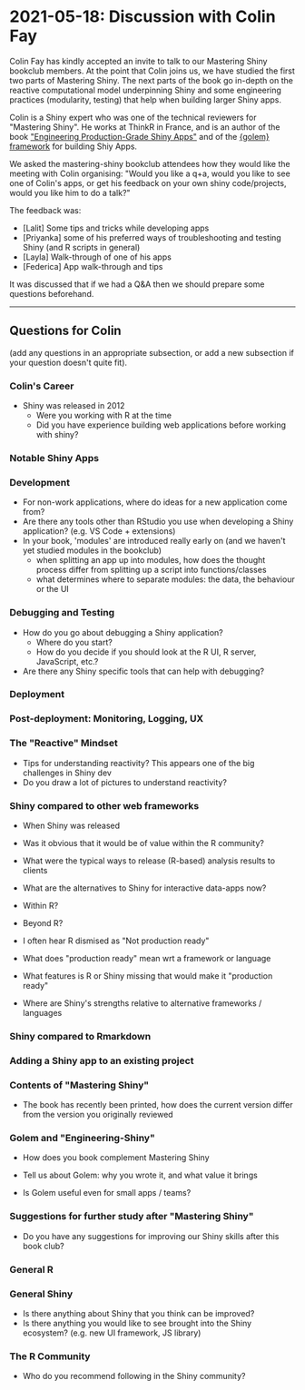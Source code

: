 # 2021-05-18: Discussion with Colin Fay

Colin Fay has kindly accepted an invite to talk to our Mastering Shiny bookclub members.
At the point that Colin joins us, we have studied the first two parts of Mastering Shiny.
The next parts of the book go in-depth on the reactive computational  model underpinning
Shiny and some engineering practices (modularity, testing) that help when building
larger Shiny apps.

Colin is a Shiny expert who was one of the technical reviewers for "Mastering Shiny".
He works at ThinkR in France, and is an author of the book
["Engineering Production-Grade Shiny Apps"](https://engineering-shiny.org/)
and of the [{golem} framework](https://thinkr-open.github.io/golem/) for building Shiy Apps.

We asked the mastering-shiny bookclub attendees how they would like the meeting with
Colin organising:
"Would you like a q+a, would you like to see one of Colin's apps, or get his feedback on
your own shiny code/projects, would you like him to do a talk?"

The feedback was:
- [Lalit] Some tips and tricks while developing apps
- [Priyanka] some of his preferred ways of troubleshooting and testing Shiny (and R scripts
 in general)
- [Layla] Walk-through of one of his apps
- [Federica] App walk-through and tips

It was discussed that if we had a Q&A then we should prepare some questions beforehand.

----

## Questions for Colin
(add any questions in an appropriate subsection, or add a new subsection if your question
doesn't quite fit).

### Colin's Career

- Shiny was released in 2012
  - Were you working with R at the time
  - Did you have experience building web applications before working with shiny?

### Notable Shiny Apps

### Development

- For non-work applications, where do ideas for a new application come from?
- Are there any tools other than RStudio you use when developing a Shiny application? (e.g. VS Code + extensions)
- In your book, 'modules' are introduced really early on (and we haven't yet studied modules in the bookclub)
  - when splitting an app up into modules, how does the thought process differ from splitting up a script into functions/classes
  - what determines where to separate modules: the data, the behaviour or the UI

### Debugging and Testing

- How do you go about debugging a Shiny application? 
    - Where do you start? 
    - How do you decide if you should look at the R UI, R server, JavaScript, etc.?
- Are there any Shiny specific tools that can help with debugging?

### Deployment

### Post-deployment: Monitoring, Logging, UX

### The "Reactive" Mindset

- Tips for understanding reactivity? This appears one of the big challenges in Shiny dev
- Do you draw a lot of pictures to understand reactivity?

### Shiny compared to other web frameworks

- When Shiny was released
 - Was it obvious that it would be of value within the R community?
 - What were the typical ways to release (R-based) analysis results to clients

- What are the alternatives to Shiny for interactive data-apps now?
 - Within R?
 - Beyond R?

- I often hear R dismised as "Not production ready"
 - What does "production ready" mean wrt a framework or language
 - What features is R or Shiny missing that would make it "production ready"

- Where are Shiny's strengths relative to alternative frameworks / languages

### Shiny compared to Rmarkdown

### Adding a Shiny app to an existing project

### Contents of "Mastering Shiny"

- The book has recently been printed, how does the current version differ from the version you originally reviewed

### Golem and "Engineering-Shiny"

- How does you book complement Mastering Shiny

- Tell us about Golem: why you wrote it, and what value it brings

- Is Golem useful even for small apps / teams?

### Suggestions for further study after "Mastering Shiny"

- Do you have any suggestions for improving our Shiny skills after this book club?

### General R

### General Shiny

- Is there anything about Shiny that you think can be improved?
- Is there anything you would like to see brought into the Shiny ecosystem? (e.g. new UI framework, JS library)

### The R Community

- Who do you recommend following in the Shiny community?
